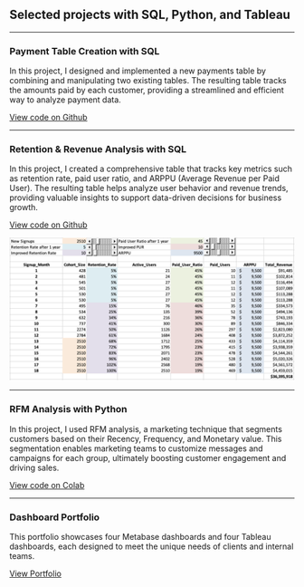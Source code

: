 ## Selected projects with SQL, Python, and Tableau

---

### Payment Table Creation with SQL
In this project, I designed and implemented a new payments table by combining and manipulating two existing tables. The resulting table tracks the amounts paid by each customer, providing a streamlined and efficient way to analyze payment data.

[View code on Github](https://github.com/Yeonjujung09/SQL-Portfolio/blob/main/project1_README.md)

---

### Retention & Revenue Analysis with SQL
In this project, I created a comprehensive table that tracks key metrics such as retention rate, paid user ratio, and ARPPU (Average Revenue per Paid User). The resulting table helps analyze user behavior and revenue trends, providing valuable insights to support data-driven decisions for business growth.

[View code on Github](https://github.com/Yeonjujung09/SQL-Portfolio/blob/main/project2-0_README.md)

<img src="/assets/img/sql_screenshot.png?raw=true" />

---
### RFM Analysis with Python
In this project, I used RFM analysis, a marketing technique that segments customers based on their Recency, Frequency, and Monetary value. This segmentation enables marketing teams to customize messages and campaigns for each group, ultimately boosting customer engagement and driving sales.

[View code on Colab](https://colab.research.google.com/drive/1zLABKULP_ulzp7KBz_xqMVPtBUgyq1Zx)

---
### Dashboard Portfolio
This portfolio showcases four Metabase dashboards and four Tableau dashboards, each designed to meet the unique needs of clients and internal teams. 

[View Portfolio](./another-page.html)

